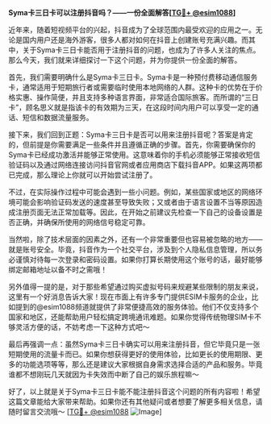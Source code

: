 **Syma卡三日卡可以注册抖音吗？——一份全面解答[[TG💪+ @esim1088](https://t.me/s/esim1088)]**

近年来，随着短视频平台的兴起，抖音成为了全球范围内最受欢迎的应用之一。无论是国内用户还是海外游客，很多人都对如何在抖音上创建账号充满兴趣。而其中，关于Syma卡三日卡能否用于注册抖音的问题，也成为了许多人关注的焦点。那么今天，我们就来详细探讨一下这个问题，并为你提供一份全面的解答。

首先，我们需要明确什么是Syma卡三日卡。Syma卡是一种预付费移动通信服务卡，通常适用于短期旅行者或需要临时使用本地网络的人群。这种卡的优势在于价格实惠、操作简便，并且支持多种语言界面，非常适合国际旅客。而所谓的“三日卡”，顾名思义就是指该卡的有效期为三天，在这段时间内用户可以享受一定的通话、短信和数据流量服务。

接下来，我们回到正题：Syma卡三日卡是否可以用来注册抖音呢？答案是肯定的，但前提是你需要满足一些条件并且遵循正确的步骤。首先，你需要确保你的Syma卡已经成功激活并能够正常使用。这意味着你的手机必须能够正常接收短信验证码以及通过网络连接访问抖音官网或者应用商店下载抖音APP。如果这两项都已完成，那么理论上你就可以开始尝试注册了。

不过，在实际操作过程中可能会遇到一些小问题。例如，某些国家或地区的网络环境可能会影响验证码发送的速度甚至导致失败；又或者由于语言设置不当等原因造成注册页面无法正常加载等。因此，在开始之前建议先检查一下自己的设备设置是否正确，并确保所使用的网络信号稳定可靠。

当然啦，除了技术层面的因素之外，还有一个非常重要但也容易被忽略的地方——就是账号安全。毕竟，抖音作为一个社交平台，涉及到个人隐私信息管理，所以务必谨慎对待每一次登录和密码设置。如果你打算长期使用这个账号的话，最好能够绑定邮箱地址以备不时之需哦！

另外值得一提的是，对于那些希望通过购买虚拟号码来规避某些限制的朋友来说，这里有一个好消息告诉大家！现在市面上有许多专门提供ESIM卡服务的企业，比如提到的@esim1088频道就提供了非常便捷高效的服务体验。他们不仅支持多个国家和地区，还能帮助用户轻松搞定跨境通讯难题。如果你觉得传统物理SIM卡不够灵活方便的话，不妨考虑一下这种方式吧～

最后再强调一点：虽然Syma卡三日卡确实可以用来注册抖音，但它毕竟只是一张短期使用的流量卡而已。如果你想获得更好的使用体验，比如更长的使用期限、更多的功能选项等等，那么还是建议大家根据自身需求选择合适的产品和服务。毕竟谁都不想刚玩几天就因为卡失效而中断了自己的娱乐旅程嘛～

好了，以上就是关于Syma卡三日卡能不能注册抖音这个问题的所有内容啦！希望这篇文章能给大家带来帮助。如果你还有其他疑问或者想要了解更多相关信息，请随时留言交流哦～ [[TG💪+ @esim1088](https://t.me/s/esim1088) ![Image](https://i.postimg.cc/4NQfJmqS/Snipaste-2025-05-13-00-14-12.png)]